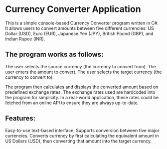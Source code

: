 # Currency Converter Application
This is a simple console-based Currency Converter program written in C#. It allows users to convert amounts between five different currencies: US Dollar (USD), Euro (EUR), Japanese Yen (JPY), British Pound (GBP), and Indian Rupee (INR).

## The program works as follows:

The user selects the source currency (the currency to convert from).
The user enters the amount to convert.
The user selects the target currency (the currency to convert to).

The program then calculates and displays the converted amount based on predefined exchange rates.
The exchange rates used are hardcoded into the program for simplicity. In a real-world application, these rates could be fetched from an online API to ensure they are always up-to-date.

## Features:
Easy-to-use text-based interface.
Supports conversion between five major currencies.
Converts currency by first calculating the equivalent amount in US Dollars (USD), then converting that amount into the target currency.
